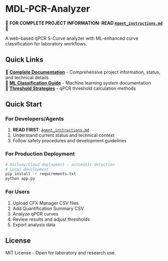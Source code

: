 # MDL-PCR-Analyzer

🚨 **FOR COMPLETE PROJECT INFORMATION: READ [`Agent_instructions.md`](./Agent_instructions.md)** 🚨

A web-based qPCR S-Curve analyzer with ML-enhanced curve classification for laboratory workflows.

## Quick Links

📖 **[Complete Documentation](./Agent_instructions.md)** - Comprehensive project information, status, and technical details  
🤖 **[ML Classification Guide](./ML_CURVE_CLASSIFICATION_DOCUMENTATION.md)** - Machine learning system documentation  
🎯 **[Threshold Strategies](./THRESHOLD_STRATEGIES.md)** - qPCR threshold calculation methods  

## Quick Start

### For Developers/Agents
1. **READ FIRST**: [`Agent_instructions.md`](./Agent_instructions.md)
2. Understand current status and technical context
3. Follow safety procedures and development guidelines

### For Production Deployment
```bash
# Railway/Cloud deployment - automatic detection
# Local development
pip install -r requirements.txt
python app.py
```

### For Users
1. Upload CFX Manager CSV files
2. Add Quantification Summary CSV
3. Analyze qPCR curves
4. Review results and adjust thresholds
5. Export analysis data

## License
MIT License - Open for laboratory and research use.
